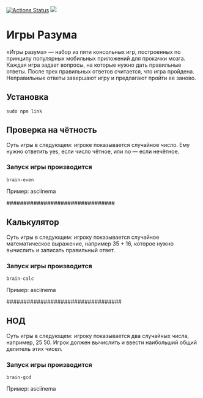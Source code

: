 [![Actions Status](https://github.com/VentOs11/frontend-project-44/workflows/hexlet-check/badge.svg)](https://github.com/VentOs11/frontend-project-44/actions)
<a href="https://codeclimate.com/github/VentOs11/frontend-project-44/maintainability"><img src="https://api.codeclimate.com/v1/badges/c03fee588b5f8c154452/maintainability" /></a>

# Игры Разума
«Игры разума» — набор из пяти консольных игр, построенных по принципу популярных мобильных приложений для прокачки мозга. Каждая игра задает вопросы, на которые нужно дать правильные ответы. После трех правильных ответов считается, что игра пройдена. Неправильные ответы завершают игру и предлагают пройти ее заново.

## Установка
```
sudo npm link
```

## Проверка на чётность

Суть игры в следующем: игрокe показывается случайное число. Ему нужно ответить yes, если число чётное, или no — если нечётное.

### Запуск игры производится
```
brain-even
```

Пример:
asciinema

################################

## Калькулятор

Суть игры в следующем: игроку показывается случайное математическое выражение, например 35 + 16, которое нужно вычислить и записать правильный ответ.

### Запуск игры производится
```
brain-calc
```

Пример:
asciinema

##################################

## НОД

Суть игры в следующем: игроку показывается два случайных числа, например, 25 50. Игрок должен вычислить и ввести наибольший общий делитель этих чисел.

### Запуск игры производится
```
brain-gcd
```

Пример:
asciinema
